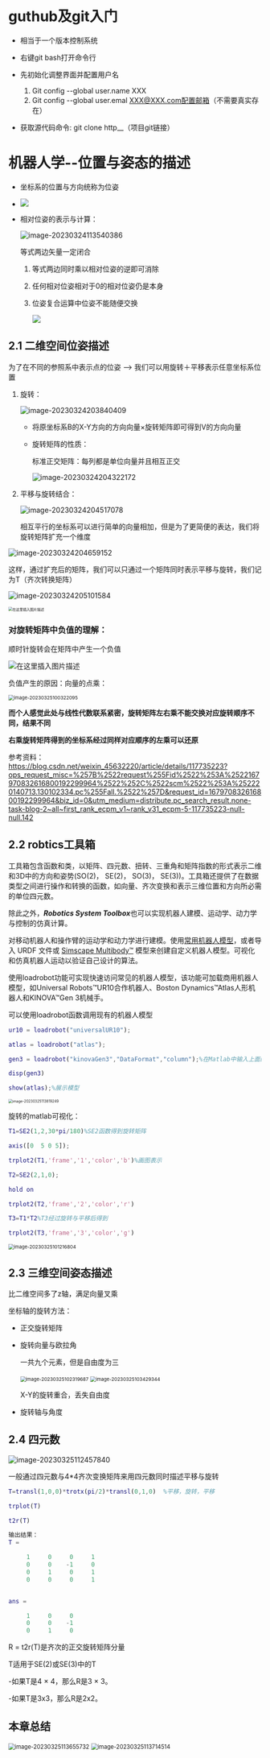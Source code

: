 # guthub及git入门

+ 相当于一个版本控制系统
+ 右键git bash打开命令行
+ 先初始化调整界面并配置用户名
  1. Git config --global user.name XXX
  2. Git config --global user.emal XXX@XXX.com配置邮箱（不需要真实存在）

+ 获取源代码命令: git clone http__（项目git链接）





# 机器人学--位置与姿态的描述

+ 坐标系的位置与方向统称为位姿
+ ![](https://typora-dxx.oss-cn-hangzhou.aliyuncs.com/image-20230324113333622.png)

+ 相对位姿的表示与计算：

  ![image-20230324113540386](https://typora-dxx.oss-cn-hangzhou.aliyuncs.com/image-20230324113540386.png)

  等式两边矢量一定闭合

  1. 等式两边同时乘以相对位姿的逆即可消除

  2. 任何相对位姿相对于0的相对位姿仍是本身

  3. 位姿复合运算中位姿不能随便交换

     ![](https://typora-dxx.oss-cn-hangzhou.aliyuncs.com/image-20230324113915888.png)

     

## 2.1 二维空间位姿描述

为了在不同的参照系中表示点的位姿 --> 我们可以用旋转＋平移表示任意坐标系位置

1. 旋转：

   ![image-20230324203840409](https://typora-dxx.oss-cn-hangzhou.aliyuncs.com/image-20230324203840409.png)

   + 将原坐标系B的X-Y方向的方向向量×旋转矩阵即可得到V的方向向量

   + 旋转矩阵的性质：

     标准正交矩阵：每列都是单位向量并且相互正交

     ![image-20230324204322172](https://typora-dxx.oss-cn-hangzhou.aliyuncs.com/image-20230324204322172.png)

     

2. 平移与旋转结合：

   ![image-20230324204517078](https://typora-dxx.oss-cn-hangzhou.aliyuncs.com/image-20230324204517078.png)

   相互平行的坐标系可以进行简单的向量相加，但是为了更简便的表达，我们将旋转矩阵扩充一个维度

![image-20230324204659152](https://typora-dxx.oss-cn-hangzhou.aliyuncs.com/image-20230324204659152.png)

这样，通过扩充后的矩阵，我们可以只通过一个矩阵同时表示平移与旋转，我们记为T（齐次转换矩阵）

![image-20230324205101584](https://typora-dxx.oss-cn-hangzhou.aliyuncs.com/image-20230324205101584.png)

<img src="https://typora-dxx.oss-cn-hangzhou.aliyuncs.com/20210609154632639.jpg" alt="在这里插入图片描述" style="zoom:50%;" />

### 对旋转矩阵中负值的理解：

顺时针旋转会在矩阵中产生一个负值

![在这里插入图片描述](https://typora-dxx.oss-cn-hangzhou.aliyuncs.com/20210609154935348.png)



负值产生的原因：向量的点乘：

<img src="https://typora-dxx.oss-cn-hangzhou.aliyuncs.com/image-20230325100322095.png" alt="image-20230325100322095" style="zoom:67%;" />

**而个人感觉此处与线性代数联系紧密，旋转矩阵左右乘不能交换对应旋转顺序不同，结果不同**

**右乘旋转矩阵得到的坐标系经过同样对应顺序的左乘可以还原**



参考资料：https://blog.csdn.net/weixin_45632220/article/details/117735223?ops_request_misc=%257B%2522request%255Fid%2522%253A%2522167970832616800192299964%2522%252C%2522scm%2522%253A%252220140713.130102334.pc%255Fall.%2522%257D&request_id=167970832616800192299964&biz_id=0&utm_medium=distribute.pc_search_result.none-task-blog-2~all~first_rank_ecpm_v1~rank_v31_ecpm-5-117735223-null-null.142

## 2.2 robtics工具箱

工具箱包含函数和类，以矩阵、四元数、扭转、三重角和矩阵指数的形式表示二维和3D中的方向和姿势(SO(2)， SE(2)， SO(3)， SE(3))。工具箱还提供了在数据类型之间进行操作和转换的函数，如向量、齐次变换和表示三维位置和方向所必需的单位四元数。

除此之外，***Robotics System Toolbox***也可以实现机器人建模、运动学、动力学与控制的仿真计算。

对移动机器人和操作臂的运动学和动力学进行建模。使用[常用机器人模型](https://ww2.mathworks.cn/help/robotics/ref/loadrobot.html#mw_3b6f5928-5162-4696-90ba-121c354e177d)，或者导入 URDF 文件或 [Simscape Multibody™](https://ww2.mathworks.cn/help/robotics/ref/importrobot.html#mw_61d1a8e6-7616-4131-b41d-2a4d9217a4c9) 模型来创建自定义机器人模型。可视化和仿真机器人运动以验证自己设计的算法。

使用loadrobot功能可实现快速访问常见的机器人模型，该功能可加载商用机器人模型，如Universal Robots™UR10合作机器人、Boston Dynamics™Atlas人形机器人和KINOVA™Gen 3机械手。

可以使用loadrobot函数调用现有的机器人模型

```matlab
ur10 = loadrobot("universalUR10");

atlas = loadrobot("atlas");

gen3 = loadrobot("kinovaGen3","DataFormat","column");%在Matlab中输入上面的几行代码，就可以加载出自己所需的模型了。%loadrobot函数返回一个rigidBodyTree对象，该对象表示每个机器人模型的运动学和动力学。

disp(gen3)

show(atlas);%展示模型
```

<img src="https://typora-dxx.oss-cn-hangzhou.aliyuncs.com/image-20230325113819249.png" alt="image-20230325113819249" style="zoom:50%;" />



旋转的matlab可视化：

```matlab
T1=SE2(1,2,30*pi/180)%SE2函数得到旋转矩阵

axis([0  5 0 5]);

trplot2(T1,'frame','1','color','b')%画图表示

T2=SE2(2,1,0);

hold on

trplot2(T2,'frame','2','color','r')

T3=T1*T2%T3经过旋转与平移后得到

trplot2(T3,'frame','3','color','g')
```

<img src="https://typora-dxx.oss-cn-hangzhou.aliyuncs.com/image-20230325101216804.png" alt="image-20230325101216804" style="zoom:67%;" />





## 2.3 三维空间姿态描述

比二维空间多了z轴，满足向量叉乘

坐标轴的旋转方法：

+ 正交旋转矩阵


+ 旋转向量与欧拉角

  一共九个元素，但是自由度为三

  <img src="https://typora-dxx.oss-cn-hangzhou.aliyuncs.com/image-20230325102319687.png" alt="image-20230325102319687" style="zoom:67%;" />

  <img src="https://typora-dxx.oss-cn-hangzhou.aliyuncs.com/image-20230325103429344.png" alt="image-20230325103429344" style="zoom:67%;" />

  X-Y的旋转重合，丢失自由度

+ 旋转轴与角度



## 2.4 四元数

<img src="https://typora-dxx.oss-cn-hangzhou.aliyuncs.com/image-20230325112457840.png" alt="image-20230325112457840"  />

一般通过四元数与4*4齐次变换矩阵来用四元数同时描述平移与旋转

```matlab
T=transl(1,0,0)*trotx(pi/2)*transl(0,1,0)  %平移，旋转，平移

trplot(T)

t2r(T)

输出结果：
T =

     1     0     0     1
     0     0    -1     0
     0     1     0     1
     0     0     0     1


ans =

     1     0     0
     0     0    -1
     0     1     0

```

R = t2r(T)是齐次的正交旋转矩阵分量

T适用于SE(2)或SE(3)中的T

-如果T是4 × 4，那么R是3 × 3。

-如果T是3x3，那么R是2x2。

## 本章总结

<img src="https://typora-dxx.oss-cn-hangzhou.aliyuncs.com/image-20230325113655732.png" alt="image-20230325113655732" style="zoom:80%;" />





<img src="https://typora-dxx.oss-cn-hangzhou.aliyuncs.com/image-20230325113714514.png" alt="image-20230325113714514" style="zoom:80%;" />













